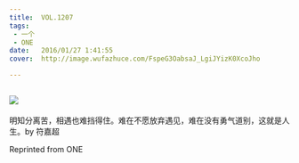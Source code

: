 ```yaml
---
title:	VOL.1207
tags:
 - 一个
 - ONE
date:	2016/01/27 1:41:55
cover:	http://image.wufazhuce.com/FspeG3OabsaJ_LgiJYizK0XcoJho

---
```

![](http://image.wufazhuce.com/FspeG3OabsaJ_LgiJYizK0XcoJho)
---

明知分离苦，相遇也难挡得住。难在不愿放弃遇见，难在没有勇气道别，这就是人生。by 符嘉超
 
Reprinted from ONE
